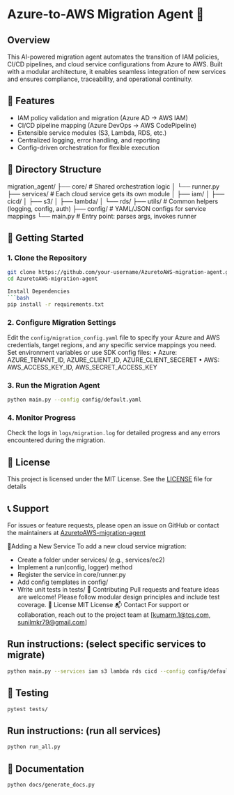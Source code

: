 ﻿# Azure-to-AWS Migration Agent 🚀

## Overview
This AI-powered migration agent automates the transition of IAM policies, CI/CD pipelines, and cloud service configurations from Azure to AWS. Built with a modular architecture, it enables seamless integration of new services and ensures compliance, traceability, and operational continuity.

## 🔧 Features
- IAM policy validation and migration (Azure AD → AWS IAM)
- CI/CD pipeline mapping (Azure DevOps → AWS CodePipeline)
- Extensible service modules (S3, Lambda, RDS, etc.)
- Centralized logging, error handling, and reporting
- Config-driven orchestration for flexible execution

## 🧩 Directory Structure
migration_agent/
├── core/                  # Shared orchestration logic
│   └── runner.py
├── services/              # Each cloud service gets its own module
│   ├── iam/
│   ├── cicd/
│   ├── s3/
│   ├── lambda/
│   └── rds/
├── utils/                 # Common helpers (logging, config, auth)
├── config/                # YAML/JSON configs for service mappings
└── main.py     # Entry point: parses args, invokes runner


## 🚀 Getting Started
### 1. Clone the Repository
```bash
git clone https://github.com/your-username/AzuretoAWS-migration-agent.git
cd AzuretoAWS-migration-agent

Install Dependencies
```bash
pip install -r requirements.txt
```
### 2. Configure Migration Settings
Edit the `config/migration_config.yaml` file to specify your Azure and AWS credentials, target
regions, and any specific service mappings you need.
Set environment variables or use SDK config files:
• 	Azure:  AZURE_TENANT_ID, AZURE_CLIENT_ID, AZURE_CLIENT_SECERET
• 	AWS: AWS_ACCESS_KEY_ID, AWS_SECRET_ACCESS_KEY
### 3. Run the Migration Agent
```bash
python main.py --config config/default.yaml
```

### 4. Monitor Progress
Check the logs in `logs/migration.log` for detailed progress and any errors encountered during the migration.
## 📄 License
This project is licensed under the MIT License. See the [LICENSE](LICENSE) file for details
## 📞 Support
For issues or feature requests, please open an issue on GitHub or contact the maintainers at
[AzuretoAWS-migration-agent](https://github.com/your-username/AzuretoAWS-migration-agent)

🧠Adding a New Service
To add a new cloud service migration:
- Create a folder under services/ (e.g., services/ec2)
- Implement a run(config, logger) method
- Register the service in core/runner.py
- Add config templates in config/
- Write unit tests in tests/
🤝 Contributing
Pull requests and feature ideas are welcome! Please follow modular design principles and include test coverage.
📜 License
MIT License
📬 Contact
For support or collaboration, reach out to the project team at [kumarm.1@tcs.com, sunilmkr79@gmail.com]

## Run instructions: (select specific services to migrate)
```bash
python main.py --services iam s3 lambda rds cicd --config config/default.yaml
```
## 🧪 Testing
```bash
pytest tests/
```	
## Run instructions: (run all services)
```bash
python run_all.py
```
## 📝 Documentation
```bash	
python docs/generate_docs.py
```

